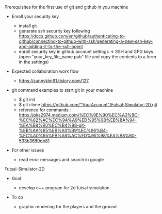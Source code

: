 Prerequisites for the first use of git and github in you machine

* Enroll your security key
  - install git
  - generate ssh security key following https://docs.github.com/en/github/authenticating-to-github/connecting-to-github-with-ssh/generating-a-new-ssh-key-and-adding-it-to-the-ssh-agent 
  - enroll security key in github account settings -> SSH and GPG keys (open "your_key_file_name.pub" file and copy the contents to a form in the settings)

* Expected collaboration work flow
  - https://sunnykim91.tistory.com/127

* git command examples to start git in your machine
  - $ git init
  - $ git clone https://github.com/"YourAccount"/Futsal-Simulator-2D.git
  - reference for commands : https://pks2974.medium.com/%EC%9E%90%EC%A3%BC-%EC%82%AC%EC%9A%A9%ED%95%98%EB%8A%94-%EA%B8%B0%EC%B4%88-git-%EB%AA%85%EB%A0%B9%EC%96%B4-%EC%A0%95%EB%A6%AC%ED%95%98%EA%B8%B0-533b3689db81

* For other issues
  - read error messages and search in google


Futsal-Simulator-2D

* Goal
  - develop c++ program for 2d futsal simulation

* To do
  - graphic rendering for the players and the ground
